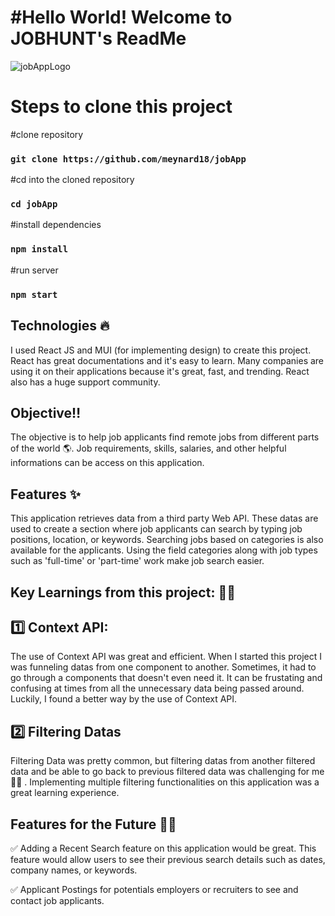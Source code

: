 # #Hello World! Welcome to JOBHUNT's ReadMe
![jobAppLogo](https://user-images.githubusercontent.com/82758164/158066067-227c33a1-7d61-4ec5-981b-96e852bd909a.png)

# Steps to clone this project

#clone repository
### `git clone https://github.com/meynard18/jobApp`

#cd into the cloned repository
### `cd jobApp`

#install dependencies
### `npm install`

#run server
### `npm start`

## Technologies 🔥

I used React JS and MUI (for implementing design) to create this project. React has great 
documentations and it's easy to learn. Many companies are using it on their applications 
because it's great, fast, and trending. React also has a huge support community.


## Objective‼

The objective is to help job applicants find remote jobs from different parts of the world 🌎.
Job requirements, skills, salaries, and other helpful informations can be access on this application.

## Features ✨

This application retrieves data from a third party Web API. These datas are used to
create a section where job applicants can search by typing job positions, location,
or keywords. Searching jobs based on categories is also available for the applicants. 
Using the field categories along with job types such as 'full-time' or 'part-time' work
make job search easier.


## Key Learnings from this project: 👨‍🎓
## 1️⃣ Context API:
  The use of Context API was great and efficient. When I started this
project I was funneling datas from one component to another.
Sometimes, it had to go through a components that doesn't even need it.
It can be frustating and confusing at times from all the unnecessary data being passed around.
Luckily, I found a better way by the use of Context API.


## 2️⃣ Filtering Datas
  Filtering Data was pretty common, but filtering datas from another
filtered data and be able to go back to previous filtered data was challenging for me💆‍♂️ .
Implementing multiple filtering functionalities on this application was a great learning experience. 

## Features for the Future 💯💯
✅ Adding a Recent Search feature on this application would be great. This feature would allow
users to see their previous search details such as dates, company names, or keywords.

✅ Applicant Postings for potentials employers or recruiters to see and contact job applicants.
